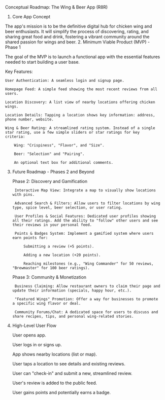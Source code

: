 Conceptual Roadmap: The Wing & Beer App (R8R)
1. Core App Concept

The app's mission is to be the definitive digital hub for chicken wing and beer enthusiasts. It will simplify the process of discovering, rating, and sharing great food and drink, fostering a vibrant community around the shared passion for wings and beer.
2. Minimum Viable Product (MVP) - Phase 1

The goal of the MVP is to launch a functional app with the essential features needed to start building a user base.

Key Features:

    User Authentication: A seamless login and signup page.

    Homepage Feed: A simple feed showing the most recent reviews from all users.

    Location Discovery: A list view of nearby locations offering chicken wings.

    Location Details: Tapping a location shows key information: address, phone number, website.

    Wing & Beer Rating: A streamlined rating system. Instead of a single star rating, use a few simple sliders or star ratings for key criteria:

        Wing: "Crispiness", "Flavor", and "Size".

        Beer: "Selection" and "Pairing".

        An optional text box for additional comments.

3. Future Roadmap - Phases 2 and Beyond

    Phase 2: Discovery and Gamification

        Interactive Map View: Integrate a map to visually show locations with pins.

        Advanced Search & Filters: Allow users to filter locations by wing type, spice level, beer selection, or user rating.

        User Profiles & Social Features: Dedicated user profiles showing all their ratings. Add the ability to "follow" other users and see their reviews in your personal feed.

        Points & Badges System: Implement a gamified system where users earn points for:

            Submitting a review (+5 points).

            Adding a new location (+20 points).

            Reaching milestones (e.g., "Wing Commander" for 50 reviews, "Brewmaster" for 100 beer ratings).

    Phase 3: Community & Monetization

        Business Claiming: Allow restaurant owners to claim their page and update their information (specials, happy hour, etc.).

        "Featured Wings" Promotion: Offer a way for businesses to promote a specific wing flavor or deal.

        Community Forums/Chat: A dedicated space for users to discuss and share recipes, tips, and personal wing-related stories.

4. High-Level User Flow

    User opens app.

    User logs in or signs up.

    App shows nearby locations (list or map).

    User taps a location to see details and existing reviews.

    User can "check-in" and submit a new, streamlined review.

    User's review is added to the public feed.

    User gains points and potentially earns a badge.